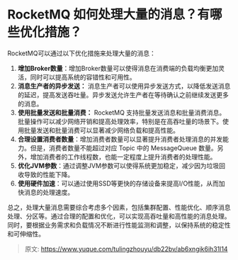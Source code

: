 # RocketMQ 如何处理大量的消息？有哪些优化措施？

RocketMQ可以通过以下优化措施来处理大量的消息：

1. **增加Broker数量**：增加Broker数量可以使得消息在消费端的负载均衡更加灵活，同时可以提高系统的容错性和可用性。
2. **消息生产者的异步发送：** 消息生产者可以使用异步发送方式，以降低发送消息的延迟，提高发送吞吐量。异步发送允许生产者在等待确认之前继续发送更多的消息。
3. **使用批量发送和批量消费：** RocketMQ 支持批量发送消息和批量消费消息。批量操作可以减少网络开销和提高处理效率，特别是在高吞吐量的场景下。使用批量发送和批量消费可以显著减少网络负载和提高性能。
4. **合理设置消费者数量**：增加消费者数量可以显著提升消费者处理消息的并发能力。但是，消费者数量不能超过对应 Topic 中的 MessageQueue 数量。另外，增加消费者的工作线程数，也能一定程度上提升消费者的处理性能。
5. **优化JVM参数**：通过调整JVM参数可以使得系统更加稳定，减少因为垃圾回收导致的性能下降。
6. **使用硬件加速**：可以通过使用SSD等更快的存储设备来提高I/O性能，从而加快消息的处理速度。

总之，处理大量消息需要综合考虑多个因素，包括集群配置、性能优化、顺序消息处理、分区等。通过合理的配置和优化，可以实现高吞吐量和高性能的消息处理。同时，要根据业务需求和负载情况不断进行性能监测和调整，以保持系统的稳定性和可伸缩性。


> 原文: <https://www.yuque.com/tulingzhouyu/db22bv/ab6xngik6ih31l14>